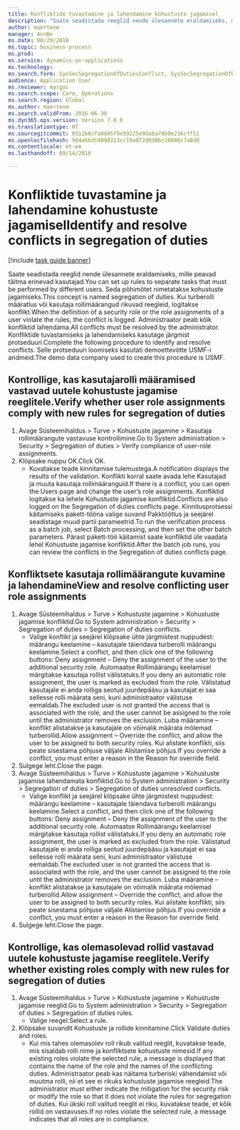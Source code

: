 ```yaml
--- 
title: Konfliktide tuvastamine ja lahendamine kohustuste jagamisel
description: "Saate seadistada reeglid nende ülesannete eraldamiseks, mille peavad täitma erinevad kasutajad."
author: maertenm
manager: AnnBe
ms.date: 08/29/2018
ms.topic: business-process
ms.prod: 
ms.service: dynamics-ax-applications
ms.technology: 
ms.search.form: SysSecSegregationOfDutiesConflict, SysSecSegregationOfDutiesRule
audience: Application User
ms.reviewer: margoc
ms.search.scope: Core, Operations
ms.search.region: Global
ms.author: maertenm
ms.search.validFrom: 2016-06-30
ms.dyn365.ops.version: Version 7.0.0
ms.translationtype: HT
ms.sourcegitcommit: 0312b8cfadd45f8e59225e9daba78b9e216cff51
ms.openlocfilehash: 9d4a6bd14090213cc19a072d030bc26886c7a8d0
ms.contentlocale: et-ee
ms.lasthandoff: 09/14/2018

---
```

# <a name="identify-and-resolve-conflicts-in-segregation-of-duties"></a><span data-ttu-id="7de33-103">Konfliktide tuvastamine ja lahendamine kohustuste jagamisel</span><span class="sxs-lookup"><span data-stu-id="7de33-103">Identify and resolve conflicts in segregation of duties</span></span>

[!include [task guide banner](../../includes/task-guide-banner.md)]

<span data-ttu-id="7de33-104">Saate seadistada reeglid nende ülesannete eraldamiseks, mille peavad täitma erinevad kasutajad.</span><span class="sxs-lookup"><span data-stu-id="7de33-104">You can set up rules to separate tasks that must be performed by different users.</span></span> <span data-ttu-id="7de33-105">Seda põhimõtet nimetatakse kohustuste jagamiseks.</span><span class="sxs-lookup"><span data-stu-id="7de33-105">This concept is named segregation of duties.</span></span> <span data-ttu-id="7de33-106">Kui turberolli määratlus või kasutaja rollimäärangud rikuvad reegleid, logitakse konflikt.</span><span class="sxs-lookup"><span data-stu-id="7de33-106">When the definition of a security role or the role assignments of a user violate the rules, the conflict is logged.</span></span> <span data-ttu-id="7de33-107">Administraator peab kõik konfliktid lahendama.</span><span class="sxs-lookup"><span data-stu-id="7de33-107">All conflicts must be resolved by the administrator.</span></span> <span data-ttu-id="7de33-108">Konfliktide tuvastamiseks ja lahendamiseks kasutage järgmist protseduuri.</span><span class="sxs-lookup"><span data-stu-id="7de33-108">Complete the following procedure to identify and resolve conflicts.</span></span> <span data-ttu-id="7de33-109">Selle protseduuri loomiseks kasutati demoettevõtte USMF-i andmeid.</span><span class="sxs-lookup"><span data-stu-id="7de33-109">The demo data company used to create this procedure is USMF.</span></span>


## <a name="verify-whether-user-role-assignments-comply-with-new-rules-for-segregation-of-duties"></a><span data-ttu-id="7de33-110">Kontrollige, kas kasutajarolli määramised vastavad uutele kohustuste jagamise reeglitele.</span><span class="sxs-lookup"><span data-stu-id="7de33-110">Verify whether user role assignments comply with new rules for segregation of duties</span></span>
1. <span data-ttu-id="7de33-111">Avage Süsteemihaldus > Turve > Kohustuste jagamine > Kasutaja rollimäärangute vastavuse kontrollimine.</span><span class="sxs-lookup"><span data-stu-id="7de33-111">Go to System administration > Security > Segregation of duties > Verify compliance of user-role assignments.</span></span>
2. <span data-ttu-id="7de33-112">Klõpsake nuppu OK.</span><span class="sxs-lookup"><span data-stu-id="7de33-112">Click OK.</span></span>
    * <span data-ttu-id="7de33-113">Kuvatakse teade kinnitamise tulemustega.</span><span class="sxs-lookup"><span data-stu-id="7de33-113">A notification displays the results of the validation.</span></span>     <span data-ttu-id="7de33-114">Konflikti korral saate avada lehe Kasutajad ja muuta kasutaja rollimääranguid.</span><span class="sxs-lookup"><span data-stu-id="7de33-114">If there is a conflict, you can open the Users page and change the user’s role assignments.</span></span> <span data-ttu-id="7de33-115">Konfliktid logitakse ka lehele Kohustuste jagamise konfliktid.</span><span class="sxs-lookup"><span data-stu-id="7de33-115">Conflicts are also logged on the Segregation of duties conflicts page.</span></span>     <span data-ttu-id="7de33-116">Kinnitusprotsessi käitamiseks pakett-tööna valige suvand Pakktöötlus ja seejärel seadistage muud partii parameetrid.</span><span class="sxs-lookup"><span data-stu-id="7de33-116">To run the verification process as a batch job, select Batch processing, and then set the other batch parameters.</span></span> <span data-ttu-id="7de33-117">Pärast pakett-töö käitamist saate konfliktid üle vaadata lehel Kohustuste jagamise konfliktid.</span><span class="sxs-lookup"><span data-stu-id="7de33-117">After the batch job runs, you can review the conflicts in the Segregation of duties conflicts page.</span></span>  

## <a name="view-and-resolve-conflicting-user-role-assignments"></a><span data-ttu-id="7de33-118">Konfliktsete kasutaja rollimäärangute kuvamine ja lahendamine</span><span class="sxs-lookup"><span data-stu-id="7de33-118">View and resolve conflicting user role assignments</span></span>
1. <span data-ttu-id="7de33-119">Avage Süsteemihaldus > Turve > Kohustuste jagamine > Kohustuste jagamise konfliktid.</span><span class="sxs-lookup"><span data-stu-id="7de33-119">Go to System administration > Security > Segregation of duties > Segregation of duties conflicts.</span></span>
    * <span data-ttu-id="7de33-120">Valige konflikt ja seejärel klõpsake ühte järgmistest nuppudest: määrangu keelamine – kasutajale täiendava turberolli määrangu keelamine.</span><span class="sxs-lookup"><span data-stu-id="7de33-120">Select a conflict, and then click one of the following buttons:     Deny assignment – Deny the assignment of the user to the additional security role.</span></span> <span data-ttu-id="7de33-121">Automaatse Rollimäärangu keelamisel märgitakse kasutaja rollist välistatuks.</span><span class="sxs-lookup"><span data-stu-id="7de33-121">If you deny an automatic role assignment, the user is marked as excluded from the role.</span></span> <span data-ttu-id="7de33-122">Välistatud kasutajale ei anda rolliga seotud juurdepääsu ja kasutajat ei saa sellesse rolli määrata seni, kuni administraator välistuse eemaldab.</span><span class="sxs-lookup"><span data-stu-id="7de33-122">The excluded user is not granted the access that is associated with the role, and the user cannot be assigned to the role until the administrator removes the exclusion.</span></span>     <span data-ttu-id="7de33-123">Luba määramine – konflikt alistatakse ja kasutajale on võimalik määrata mõlemad turberollid.</span><span class="sxs-lookup"><span data-stu-id="7de33-123">Allow assignment – Override the conflict, and allow the user to be assigned to both security roles.</span></span> <span data-ttu-id="7de33-124">Kui alistate konflikti, siis peate sisestama põhjuse väljale Alistamise põhjus.</span><span class="sxs-lookup"><span data-stu-id="7de33-124">If you override a conflict, you must enter a reason in the Reason for override field.</span></span>  
2. <span data-ttu-id="7de33-125">Sulgege leht.</span><span class="sxs-lookup"><span data-stu-id="7de33-125">Close the page.</span></span>
3. <span data-ttu-id="7de33-126">Avage Süsteemihaldus > Turve > Kohustuste jagamine > Kohustuste jagamise lahendamata konfliktid.</span><span class="sxs-lookup"><span data-stu-id="7de33-126">Go to System administration > Security > Segregation of duties > Segregation of duties unresolved conflicts.</span></span>
    * <span data-ttu-id="7de33-127">Valige konflikt ja seejärel klõpsake ühte järgmistest nuppudest: määrangu keelamine – kasutajale täiendava turberolli määrangu keelamine.</span><span class="sxs-lookup"><span data-stu-id="7de33-127">Select a conflict, and then click one of the following buttons:     Deny assignment – Deny the assignment of the user to the additional security role.</span></span> <span data-ttu-id="7de33-128">Automaatse Rollimäärangu keelamisel märgitakse kasutaja rollist välistatuks.</span><span class="sxs-lookup"><span data-stu-id="7de33-128">If you deny an automatic role assignment, the user is marked as excluded from the role.</span></span> <span data-ttu-id="7de33-129">Välistatud kasutajale ei anda rolliga seotud juurdepääsu ja kasutajat ei saa sellesse rolli määrata seni, kuni administraator välistuse eemaldab.</span><span class="sxs-lookup"><span data-stu-id="7de33-129">The excluded user is not granted the access that is associated with the role, and the user cannot be assigned to the role until the administrator removes the exclusion.</span></span>     <span data-ttu-id="7de33-130">Luba määramine – konflikt alistatakse ja kasutajale on võimalik määrata mõlemad turberollid.</span><span class="sxs-lookup"><span data-stu-id="7de33-130">Allow assignment – Override the conflict, and allow the user to be assigned to both security roles.</span></span> <span data-ttu-id="7de33-131">Kui alistate konflikti, siis peate sisestama põhjuse väljale Alistamise põhjus.</span><span class="sxs-lookup"><span data-stu-id="7de33-131">If you override a conflict, you must enter a reason in the Reason for override field.</span></span>    
4. <span data-ttu-id="7de33-132">Sulgege leht.</span><span class="sxs-lookup"><span data-stu-id="7de33-132">Close the page.</span></span>

## <a name="verify-whether-existing-roles-comply-with-new-rules-for-segregation-of-duties"></a><span data-ttu-id="7de33-133">Kontrollige, kas olemasolevad rollid vastavad uutele kohustuste jagamise reeglitele.</span><span class="sxs-lookup"><span data-stu-id="7de33-133">Verify whether existing roles comply with new rules for segregation of duties</span></span>
1. <span data-ttu-id="7de33-134">Avage Süsteemihaldus > Turve > Kohustuste jagamine > Kohustuste jagamise reeglid.</span><span class="sxs-lookup"><span data-stu-id="7de33-134">Go to System administration > Security > Segregation of duties > Segregation of duties rules.</span></span>
    * <span data-ttu-id="7de33-135">Valige reegel.</span><span class="sxs-lookup"><span data-stu-id="7de33-135">Select a rule.</span></span>  
2. <span data-ttu-id="7de33-136">Klõpsake suvandit Kohustuste ja rollide kinnitamine.</span><span class="sxs-lookup"><span data-stu-id="7de33-136">Click Validate duties and roles.</span></span>
    * <span data-ttu-id="7de33-137">Kui mis tahes olemasolev roll rikub valitud reeglit, kuvatakse teade, mis sisaldab rolli nime ja konfliktsete kohustuste nimesid.</span><span class="sxs-lookup"><span data-stu-id="7de33-137">If any existing roles violate the selected rule, a message is displayed that contains the name of the role and the names of the conflicting duties.</span></span> <span data-ttu-id="7de33-138">Administraator peab kas näitama turberiski vähendamist või muutma rolli, nii et see ei rikuks kohustuste jagamise reegleid.</span><span class="sxs-lookup"><span data-stu-id="7de33-138">The administrator must either indicate the mitigation for the security risk or modify the role so that it does not violate the rules for segregation of duties.</span></span>     <span data-ttu-id="7de33-139">Kui ükski roll valitud reeglit ei riku, kuvatakse teade, et kõik rollid on vastavuses.</span><span class="sxs-lookup"><span data-stu-id="7de33-139">If no roles violate the selected rule, a message indicates that all roles are in compliance.</span></span>  


